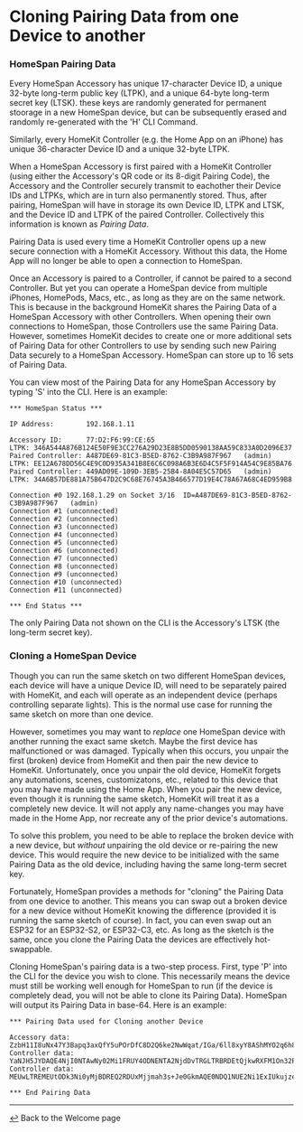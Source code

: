 # Cloning Pairing Data from one Device to another

### HomeSpan Pairing Data

Every HomeSpan Accessory has unique 17-character Device ID, a unique 32-byte long-term public key (LTPK), and a unique 64-byte long-term secret key (LTSK).  these keys are randomly generated for permanent stoorage in a new HomeSpan device, but can be subsequently erased and randomly re-generated with the 'H' CLI Command.

Similarly, every HomeKit Controller (e.g. the Home App on an iPhone) has unique 36-character Device ID and a unique 32-byte LTPK.

When a HomeSpan Accessory is first paired with a HomeKit Controller (using either the Accessory's QR code or its 8-digit Pairing Code), the Accessory and the Controller securely transmit to eachother their Device IDs and LTPKs, which are in turn also permanently stored.  Thus, after pairing, HomeSpan will have in storage its own Device ID, LTPK and LTSK, and the Device ID and LTPK of the paired Controller.  Collectively this information is known as *Pairing Data*.

Pairing Data is used every time a HomeKit Controller opens up a new secure connection with a HomeKit Accessory.  Without this data, the Home App will no longer be able to open a connection to HomeSpan.

Once an Accessory is paired to a Controller, if cannot be paired to a second Controller.  But yet you can operate a HomeSpan device from multiple iPhones, HomePods, Macs, etc., as long as they are on the same network.  This is because in the background HomeKit shares the Pairing Data of a HomeSpan Accessory with other Controllers.  When opening their own connections to HomeSpan, those Controllers use the same Pairing Data.  However, sometimes HomeKit decides to create one or more additional sets of Pairing Data for other Controllers to use by sending such new Pairing Data securely to a HomeSpan Accessory.  HomeSpan can store up to 16 sets of Pairing Data.

You can view most of the Pairing Data for any HomeSpan Accessory by typing 'S' into the CLI.  Here is an example:

```
*** HomeSpan Status ***

IP Address:        192.168.1.11

Accessory ID:      77:D2:F6:99:CE:65                               LTPK: 346A544A876B124E50F9E3CC276A29D23E8B5DD0590138AA59C833A0D2096E37
Paired Controller: A487DE69-81C3-B5ED-8762-C3B9A987F967   (admin)  LTPK: EE12A678DD56C4E9C0D935A341B8E6C6C098A6B3E6D4C5F5F914A54C9E85BA76
Paired Controller: 449AD09E-109D-3EB5-25B4-8A04E5C57D65   (admin)  LTPK: 34A6B57DE881A75B647D2C9C68E76745A3B466577D19E4C78A67A68C4ED959B8

Connection #0 192.168.1.29 on Socket 3/16  ID=A487DE69-81C3-B5ED-8762-C3B9A987F967   (admin)
Connection #1 (unconnected)
Connection #2 (unconnected)
Connection #3 (unconnected)
Connection #4 (unconnected)
Connection #5 (unconnected)
Connection #6 (unconnected)
Connection #7 (unconnected)
Connection #8 (unconnected)
Connection #9 (unconnected)
Connection #10 (unconnected)
Connection #11 (unconnected)

*** End Status ***
```

The only Pairing Data not shown on the CLI is the Accessory's LTSK (the long-term secret key).

### Cloning a HomeSpan Device

Though you can run the same sketch on two different HomeSpan devices, each device will have a unique Device ID, will need to be separately paired with HomeKit, and each will operate as an independent device (perhaps controlling separate lights).  This is the normal use case for running the same sketch on more than one device.

However, sometimes you may want to *replace* one HomeSpan device with another running the exact same sketch.  Maybe the first device has malfunctioned or was damaged.  Typically when this occurs, you unpair the first (broken) device from HomeKit and then pair the new device to HomeKit.  Unfortunately, once you unpair the old device, HomeKit forgets any automations, scenes, customizatons, etc., related to this device that you may have made using the Home App.  When you pair the new device, even though it is running the same sketch, HomeKit will treat it as a completely new device.  It will not apply any name-changes you may have made in the Home App, nor recreate any of the prior device's automations.

To solve this problem, you need to be able to replace the broken device with a new device, but *without* unpairing the old device or re-pairing the new device.  This would require the new device to be initialized with the same Pairing Data as the old device, including having the same long-term secret key.

Fortunately, HomeSpan provides a methods for "cloning" the Pairing Data from one device to another.  This means you can swap out a broken device for a new device without HomeKit knowing the difference (provided it is running the same sketch of course).  In fact, you can even swap out an ESP32 for an ESP32-S2, or ESP32-C3, etc.  As long as the sketch is the same, once you clone the Pairing Data the devices are effectively hot-swappable.  

Cloning HomeSpan's pairing data is a two-step process.  First, type 'P' into the CLI for the device you wish to clone.  This necessarily means the device must still be working well enough for HomeSpan to run (if the device is completely dead, you will not be able to clone its Pairing Data).  HomeSpan will output its Pairing Data in base-64.  Here is an example:

```
*** Pairing Data used for Cloning another Device

Accessory data:  ZzbH11I8uNx47Y3Bapq3axQfY5uPOrDfC8D2Q6ke2NwWqat/IGa/6ll8xyY8AShMYO2q6h8gZr/qWXzHJjwBKExg7arqFnNsfXUjy43HgNzc6RDI6RjY6OTk6Q0U6NjUb7mHwbmWzrEWca+5frayfmp=
Controller data: YaNJH5JYDAQE4NjI0NTAwNy02Mi1FRUY4ODNENTA2NjdDvTRGLTRBRDEtQjkwRXFM1On32PKvumS+0YgVMaEo53X/TYNzg==
Controller data: MEUwLTREMEUtODk3Ni0yMjBDREQ2RDUxMjjmah3s+Je0GkmAQE0NDQ1NUE2Ni1ExIUkujzeyWfCCRWol/xecsVkjAIYDRQ==

*** End Pairing Data
```




---

[↩️](../README.md) Back to the Welcome page


